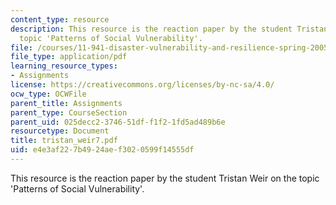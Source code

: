 ```yaml
---
content_type: resource
description: This resource is the reaction paper by the student Tristan Weir on the
  topic 'Patterns of Social Vulnerability'.
file: /courses/11-941-disaster-vulnerability-and-resilience-spring-2005/e4e3af227b4924aef3020599f14555df_tristan_weir7.pdf
file_type: application/pdf
learning_resource_types:
- Assignments
license: https://creativecommons.org/licenses/by-nc-sa/4.0/
ocw_type: OCWFile
parent_title: Assignments
parent_type: CourseSection
parent_uid: 025decc2-3746-51df-f1f2-1fd5ad489b6e
resourcetype: Document
title: tristan_weir7.pdf
uid: e4e3af22-7b49-24ae-f302-0599f14555df
---
```

This resource is the reaction paper by the student Tristan Weir on the topic 'Patterns of Social Vulnerability'.